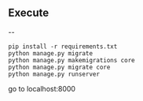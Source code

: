 ## Execute
--

	pip install -r requirements.txt
	python manage.py migrate
	python manage.py makemigrations core
	python manage.py migrate core
	python manage.py runserver


go to localhost:8000
